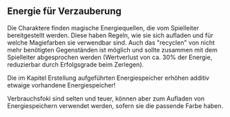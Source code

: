 ## Energie für Verzauberung

Die Charaktere finden magische Energiequellen, die vom Spielleiter bereitgestellt werden. Diese haben Regeln, wie sie
sich aufladen und für welche Magiefarben sie verwendbar sind. Auch das "recyclen" von nicht mehr benötigten
Gegenständen ist möglich und sollte zusammen mit dem Spielleiter abgesprochen werden (Wertverlust von ca. 30% der
Energie, reduzierbar durch Erfolgsgrade beim Zerlegen).

Die im Kapitel Erstellung aufgeführten Energiespeicher erhöhen additiv etwaige vorhandene Energiespeicher!

Verbrauchsfoki sind selten und teuer, können aber zum Aufladen von Energiespeichern verwendet werden, sofern sie die
passende Farbe haben.
